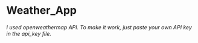 # Weather_App

###### I used openweathermap API. To make it work, just paste your own API key in the api_key file. 
